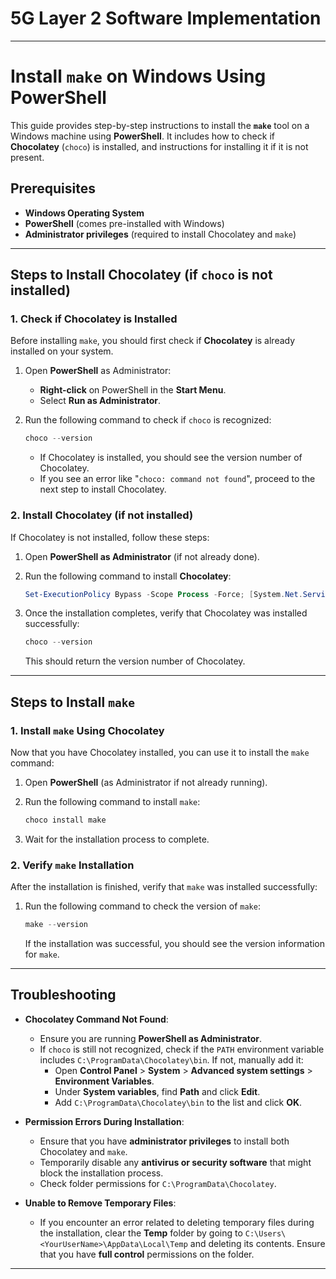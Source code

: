 # 5G Layer 2 Software Implementation 


---

# Install `make` on Windows Using PowerShell

This guide provides step-by-step instructions to install the **`make`** tool on a Windows machine using **PowerShell**. It includes how to check if **Chocolatey** (`choco`) is installed, and instructions for installing it if it is not present.

## Prerequisites

- **Windows Operating System**
- **PowerShell** (comes pre-installed with Windows)
- **Administrator privileges** (required to install Chocolatey and `make`)

---

## Steps to Install Chocolatey (if `choco` is not installed)

### 1. **Check if Chocolatey is Installed**
Before installing `make`, you should first check if **Chocolatey** is already installed on your system.

1. Open **PowerShell** as Administrator:
   - **Right-click** on PowerShell in the **Start Menu**.
   - Select **Run as Administrator**.

2. Run the following command to check if `choco` is recognized:
   ```powershell
   choco --version
   ```

   - If Chocolatey is installed, you should see the version number of Chocolatey.
   - If you see an error like "`choco: command not found`", proceed to the next step to install Chocolatey.

### 2. **Install Chocolatey (if not installed)**

If Chocolatey is not installed, follow these steps:

1. Open **PowerShell as Administrator** (if not already done).

2. Run the following command to install **Chocolatey**:
   ```powershell
   Set-ExecutionPolicy Bypass -Scope Process -Force; [System.Net.ServicePointManager]::SecurityProtocol = [System.Net.SecurityProtocolType]::Tls12; iex ((New-Object System.Net.WebClient).DownloadString('https://chocolatey.org/install.ps1'))
   ```

3. Once the installation completes, verify that Chocolatey was installed successfully:
   ```powershell
   choco --version
   ```

   This should return the version number of Chocolatey.

---

## Steps to Install `make`

### 1. **Install `make` Using Chocolatey**

Now that you have Chocolatey installed, you can use it to install the `make` command:

1. Open **PowerShell** (as Administrator if not already running).
2. Run the following command to install `make`:
   ```powershell
   choco install make
   ```

3. Wait for the installation process to complete.

### 2. **Verify `make` Installation**

After the installation is finished, verify that `make` was installed successfully:

1. Run the following command to check the version of `make`:
   ```powershell
   make --version
   ```

   If the installation was successful, you should see the version information for `make`.

---

## Troubleshooting

- **Chocolatey Command Not Found**:
  - Ensure you are running **PowerShell as Administrator**.
  - If `choco` is still not recognized, check if the `PATH` environment variable includes `C:\ProgramData\Chocolatey\bin`. If not, manually add it:
    - Open **Control Panel** > **System** > **Advanced system settings** > **Environment Variables**.
    - Under **System variables**, find **Path** and click **Edit**.
    - Add `C:\ProgramData\Chocolatey\bin` to the list and click **OK**.

- **Permission Errors During Installation**:
  - Ensure that you have **administrator privileges** to install both Chocolatey and `make`.
  - Temporarily disable any **antivirus or security software** that might block the installation process.
  - Check folder permissions for `C:\ProgramData\Chocolatey`.

- **Unable to Remove Temporary Files**:
  - If you encounter an error related to deleting temporary files during the installation, clear the **Temp** folder by going to `C:\Users\<YourUserName>\AppData\Local\Temp` and deleting its contents. Ensure that you have **full control** permissions on the folder.

---

